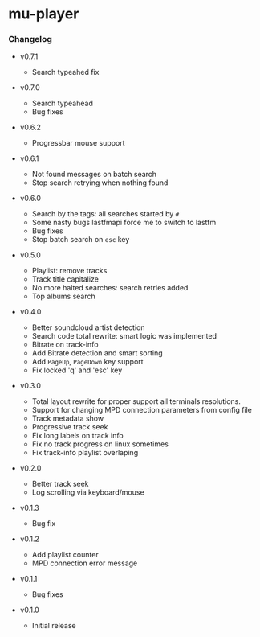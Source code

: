 # mu-player

### Changelog
  * v0.7.1
    - Search typeahed fix

  * v0.7.0
    - Search typeahead
    - Bug fixes

  * v0.6.2
    - Progressbar mouse support

  * v0.6.1
    - Not found messages on batch search
    - Stop search retrying when nothing found

  * v0.6.0
    - Search by the tags: all searches started by `#`
    - Some nasty bugs lastfmapi force me to switch to lastfm
    - Bug fixes
    - Stop batch search on `esc` key

  * v0.5.0
    - Playlist: remove tracks
    - Track title capitalize
    - No more halted searches: search retries added
    - Top albums search

  * v0.4.0
    - Better soundcloud artist detection
    - Search code total rewrite: smart logic was implemented
    - Bitrate on track-info
    - Add Bitrate detection and smart sorting
    - Add `PageUp`, `PageDown` key support
    - Fix locked 'q' and 'esc' key

  * v0.3.0
    - Total layout rewrite for proper support all terminals resolutions.
    - Support for changing MPD connection parameters from config file
    - Track metadata show
    - Progressive track seek
    - Fix long labels on track info
    - Fix no track progress on linux sometimes
    - Fix track-info playlist overlaping

  * v0.2.0
    - Better track seek
    - Log scrolling via keyboard/mouse

  * v0.1.3
    - Bug fix

  * v0.1.2
    - Add playlist counter
    - MPD connection error message

  * v0.1.1
    - Bug fixes

  * v0.1.0
    - Initial release
